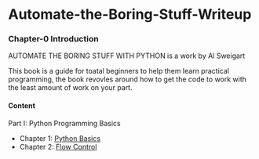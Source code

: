 # Automate-the-Boring-Stuff-Writeup

<h3>Chapter-0 Introduction</h3>

AUTOMATE THE BORING STUFF WITH PYTHON is a work by Al Sweigart 

This book is a guide for toatal beginners to help them learn practical programming, the book revovles around how to get the code to work with the least amount of work on your part.

<h4>Content</h4>

Part I: Python Programming Basics

- Chapter 1: [Python Basics](https://github.com/SreeduttRamJ/bi0sTasks/blob/main/Automatetheboringstuff/Chapter1-PythonBasics.md)
- Chapter 2: [Flow Control]()
